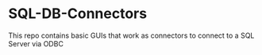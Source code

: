 # SQL-DB-Connectors
This repo contains basic GUIs that work as connectors to connect to a SQL Server via ODBC
